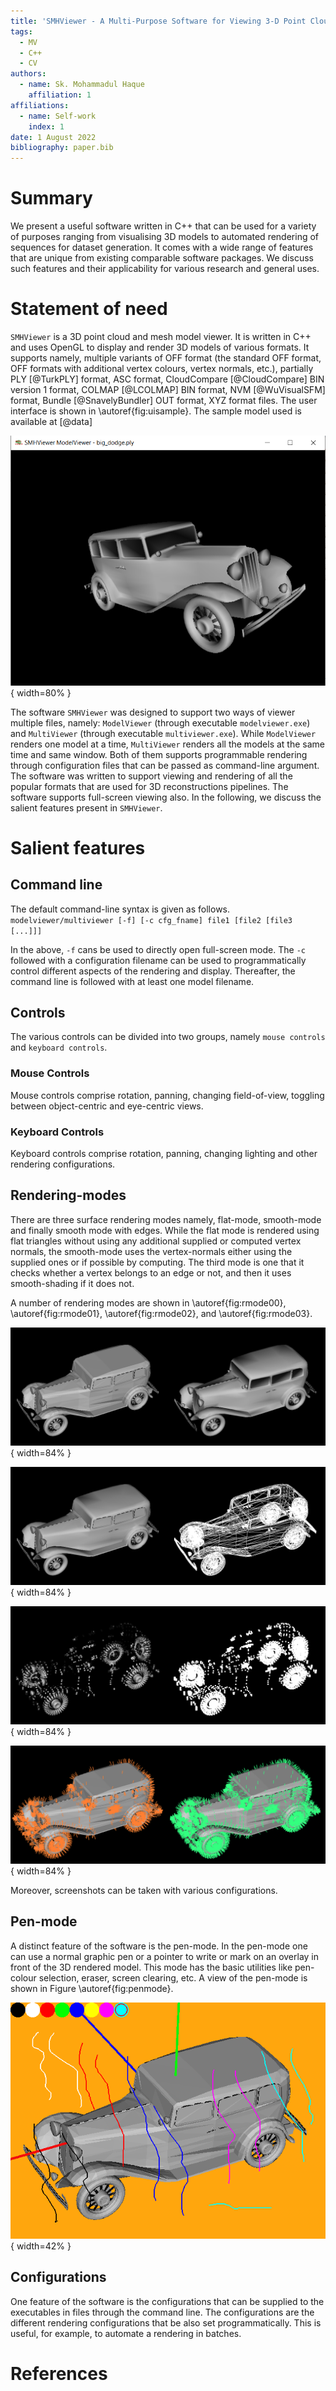 ```yaml
---
title: 'SMHViewer - A Multi-Purpose Software for Viewing 3-D Point Clouds and Meshes'
tags:
  - MV
  - C++
  - CV
authors:
  - name: Sk. Mohammadul Haque
    affiliation: 1
affiliations:
  - name: Self-work
    index: 1
date: 1 August 2022
bibliography: paper.bib
---
```


# Summary

We present a useful software written in C++ that can be used for a variety of purposes ranging from visualising 3D models to automated rendering of sequences for dataset generation. It comes with a wide range of features that are unique from existing comparable software packages. We discuss such features and their applicability for various research and general uses. 


# Statement of need

`SMHViewer` is a 3D point cloud and mesh model viewer. It is written in C++ and uses OpenGL to display and render 3D models of various formats. It supports namely, multiple variants of OFF format (the standard OFF format, OFF formats with additional vertex colours,  vertex normals, etc.), partially PLY [@TurkPLY] format, ASC format, CloudCompare [@CloudCompare] BIN version 1 format, COLMAP [@LCOLMAP] BIN format, NVM [@WuVisualSFM] format, Bundle [@SnavelyBundler] OUT format, XYZ format files. The user interface is shown in \autoref{fig:uisample}. The sample model used is available at [@data]

![User interface for SMHViewer.\label{fig:uisample}](figures/ui.png){ width=80% }

  The software `SMHViewer` was designed to support two ways of viewer multiple files, namely:
`ModelViewer` (through executable `modelviewer.exe`) and `MultiViewer` (through executable `multiviewer.exe`). While `ModelViewer` renders one model at a time, `MultiViewer` renders all the models at the same time and same window. Both of them supports programmable rendering through configuration files that can be passed as command-line argument. The software was written to support  viewing and rendering of all the popular formats that are used for 3D reconstructions pipelines. The software supports full-screen viewing also. In the following, we discuss the salient features present in `SMHViewer`.


# Salient features

## Command line 

The default command-line syntax is given as follows.  
`modelviewer/multiviewer [-f] [-c cfg_fname] file1 [file2 [file3 [...]]] `

In the above, `-f` cans be used to directly open full-screen mode. The `-c` followed with a configuration filename can be used to programmatically control different aspects of the rendering and display. Thereafter, the command line is followed with at least one model filename.

## Controls

The various controls can be divided into two groups, namely `mouse controls` and `keyboard controls`.

### Mouse Controls

Mouse controls comprise rotation, panning, changing field-of-view, toggling between object-centric and eye-centric views.  
   
### Keyboard Controls

Keyboard controls comprise rotation, panning, changing lighting and other rendering configurations. 

## Rendering-modes

There are three surface rendering modes namely, flat-mode, smooth-mode and finally smooth mode with edges. While the flat mode is rendered using flat triangles without using any additional supplied or computed vertex normals, the smooth-mode uses the vertex-normals either using the supplied ones or if possible by computing. The third mode is one that it checks whether a vertex belongs to an edge or not, and then it uses smooth-shading if it does not. 

A number of rendering modes are shown in \autoref{fig:rmode00}, \autoref{fig:rmode01}, \autoref{fig:rmode02}, and \autoref{fig:rmode03}.

![Flat-shaded mode and smooth-shaded mode for SMHViewer.\label{fig:rmode00}](figures/screenshot0_1.png){ width=84% }

![Smooth-shaded mode with sharp edges and edge mode for SMHViewer.\label{fig:rmode01}](figures/screenshot2_3.png){ width=84% }

![Point cloud (shaded) mode and point cloud (unshaded) mode for SMHViewer.\label{fig:rmode02}](figures/screenshot4_5.png){ width=84% }

![Vertex normals and face normals for SMHViewer.\label{fig:rmode03}](figures/screenshot6_7.png){ width=84% }

Moreover, screenshots can be taken with various configurations.

## Pen-mode

A distinct feature of the software is the pen-mode. In the pen-mode one can use a normal graphic pen or a pointer to write or mark on an overlay in front of the 3D rendered model. This mode has the basic utilities like pen-colour selection, eraser, screen clearing, etc.
 A view of the pen-mode is shown in Figure \autoref{fig:penmode}.
 
![Pen-mode for SMHViewer.\label{fig:penmode}](figures/screenshot10.png){ width=42% }

## Configurations

One feature of the software is the configurations that can be supplied to the executables in files through the command line. The configurations are the different rendering configurations that be also set programmatically. This is useful, for example, to automate a rendering in batches. 


# References
